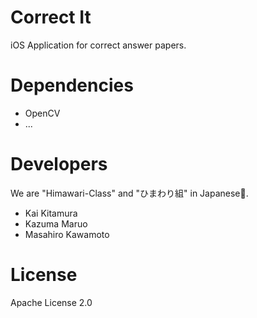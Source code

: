 # Correct It
iOS Application for correct answer papers.

# Dependencies
- OpenCV
- ...

# Developers

We are "Himawari-Class" and "ひまわり組" in Japanese🌻.

- Kai Kitamura
- Kazuma Maruo
- Masahiro Kawamoto

# License
Apache License 2.0
